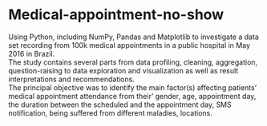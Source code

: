 # Medical-appointment-no-show

Using Python, including NumPy, Pandas and Matplotlib to investigate a data set recording from 100k medical appointments in a public hospital in May 2016 in Brazil.<br/> 
The study contains several parts from data profiling, cleaning, aggregation, question-raising to data exploration and visualization as well as result interpretations and recommendations.<br/>
The principal objective was to identify the main factor(s) affecting patients’ medical appointment attendance from their’ gender, age, appointment day, the duration between the scheduled and the appointment day, SMS notification, being suffered from different maladies, locations.
